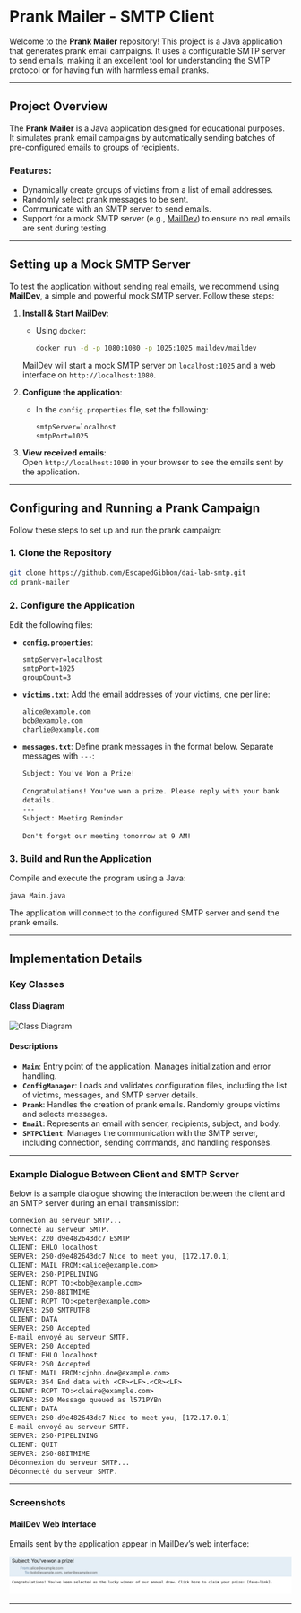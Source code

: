 
# Prank Mailer - SMTP Client  

Welcome to the **Prank Mailer** repository! This project is a Java application that generates prank email campaigns. It uses a configurable SMTP server to send emails, making it an excellent tool for understanding the SMTP protocol or for having fun with harmless email pranks.

---

## Project Overview  

The **Prank Mailer** is a Java application designed for educational purposes. It simulates prank email campaigns by automatically sending batches of pre-configured emails to groups of recipients.  

### Features:
- Dynamically create groups of victims from a list of email addresses.  
- Randomly select prank messages to be sent.  
- Communicate with an SMTP server to send emails.  
- Support for a mock SMTP server (e.g., [MailDev](https://maildev.github.io/maildev/)) to ensure no real emails are sent during testing.  

---

## Setting up a Mock SMTP Server  

To test the application without sending real emails, we recommend using **MailDev**, a simple and powerful mock SMTP server. Follow these steps:  

1. **Install & Start MailDev**:
   - Using `docker`:  
     ```bash
     docker run -d -p 1080:1080 -p 1025:1025 maildev/maildev
     ```

   MailDev will start a mock SMTP server on `localhost:1025` and a web interface on `http://localhost:1080`.

2. **Configure the application**:
   - In the `config.properties` file, set the following:
     ```properties
     smtpServer=localhost
     smtpPort=1025
     ```

3. **View received emails**:  
   Open `http://localhost:1080` in your browser to see the emails sent by the application.

---

## Configuring and Running a Prank Campaign  

Follow these steps to set up and run the prank campaign:  

### 1. Clone the Repository  
```bash
git clone https://github.com/EscapedGibbon/dai-lab-smtp.git
cd prank-mailer
```

### 2. Configure the Application  

Edit the following files:  

- **`config.properties`**:
  ```properties
  smtpServer=localhost
  smtpPort=1025
  groupCount=3
  ```

- **`victims.txt`**: Add the email addresses of your victims, one per line:
  ```plaintext
  alice@example.com
  bob@example.com
  charlie@example.com
  ```

- **`messages.txt`**: Define prank messages in the format below. Separate messages with `---`:
  ```plaintext
  Subject: You've Won a Prize!
  
  Congratulations! You've won a prize. Please reply with your bank details.
  ---
  Subject: Meeting Reminder
  
  Don't forget our meeting tomorrow at 9 AM!
  ```

### 3. Build and Run the Application  
Compile and execute the program using a Java:  
```bash
java Main.java
```

The application will connect to the configured SMTP server and send the prank emails.

---

## Implementation Details  

### Key Classes  

#### **Class Diagram**  
![Class Diagram](./figures/class-diagram.png)  

#### **Descriptions**  
- **`Main`**: Entry point of the application. Manages initialization and error handling.  
- **`ConfigManager`**: Loads and validates configuration files, including the list of victims, messages, and SMTP server details.  
- **`Prank`**: Handles the creation of prank emails. Randomly groups victims and selects messages.  
- **`Email`**: Represents an email with sender, recipients, subject, and body.  
- **`SMTPClient`**: Manages the communication with the SMTP server, including connection, sending commands, and handling responses.  

---

### Example Dialogue Between Client and SMTP Server  

Below is a sample dialogue showing the interaction between the client and an SMTP server during an email transmission:

```plaintext
Connexion au serveur SMTP...
Connecté au serveur SMTP.
SERVER: 220 d9e482643dc7 ESMTP
CLIENT: EHLO localhost
SERVER: 250-d9e482643dc7 Nice to meet you, [172.17.0.1]
CLIENT: MAIL FROM:<alice@example.com>
SERVER: 250-PIPELINING
CLIENT: RCPT TO:<bob@example.com>
SERVER: 250-8BITMIME
CLIENT: RCPT TO:<peter@example.com>
SERVER: 250 SMTPUTF8
CLIENT: DATA
SERVER: 250 Accepted
E-mail envoyé au serveur SMTP.
SERVER: 250 Accepted
CLIENT: EHLO localhost
SERVER: 250 Accepted
CLIENT: MAIL FROM:<john.doe@example.com>
SERVER: 354 End data with <CR><LF>.<CR><LF>
CLIENT: RCPT TO:<claire@example.com>
SERVER: 250 Message queued as l571PYBn
CLIENT: DATA
SERVER: 250-d9e482643dc7 Nice to meet you, [172.17.0.1]
E-mail envoyé au serveur SMTP.
SERVER: 250-PIPELINING
CLIENT: QUIT
SERVER: 250-8BITMIME
Déconnexion du serveur SMTP...
Déconnecté du serveur SMTP.
```

---

### Screenshots  

#### MailDev Web Interface  
Emails sent by the application appear in MailDev’s web interface:  

![MailDev Example](./figures/maildev-screenshot.png)

---